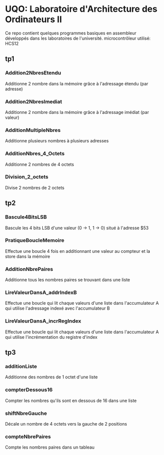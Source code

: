 # UQO: Laboratoire d'Architecture des Ordinateurs II
Ce repo contient quelques programmes basiques en assembleur développés dans les laboratoires de l'université.
microcontrôleur utilisé: HCS12

## tp1
### Addition2NbresEtendu
Additionne 2 nombre dans la mémoire grâce à l'adressage étendu (par adresse)

### Addition2NbresImediat
Additionne 2 nombre dans la mémoire grâce à l'adressage imédiat (par valeur)

### AdditionMultipleNbres
Additionne plusieurs nombres à plusieurs adresses

### AdditionNbres_4_Octets
Additionne 2 nombres de 4 octets

### Division_2_octets
Divise 2 nombres de 2 octets

## tp2
### Bascule4BitsLSB
Bascule les 4 bits LSB d'une valeur (0 -> 1, 1 -> 0) situé à l'adresse $53

### PratiqueBoucleMemoire
Effectue une boucle 4 fois en additionnant une valeur au compteur et la store dans la mémoire

### AdditionNbrePaires
Additionne tous les nombres paires se trouvant dans une liste

### LireValeurDansA_addrIndexB
Effectue une boucle qui lit chaque valeurs d'une liste dans l'accumulateur A qui utilise l'adressage indexé avec l'accumulateur B

### LireValeurDansA_incrRegIndex
Effectue une boucle qui lit chaque valeurs d'une liste dans l'accumulateur A qui utilise l'incrémentation du registre d'index

## tp3
### additionListe
Additionne des nombres de 1 octet d'une liste

### compterDessous16
Compter les nombres qu'ils sont en dessous de 16 dans une liste

### shiftNbreGauche
Décale un nombre de 4 octets vers la gauche de 2 positions

### compteNbrePaires
Compte les nombres paires dans un tableau